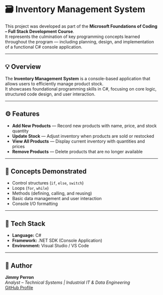 # 🗃️ Inventory Management System

This project was developed as part of the **Microsoft Foundations of Coding – Full Stack Development Course**.  
It represents the culmination of key programming concepts learned throughout the program — including planning, design, and implementation of a functional C# console application.

---

## 💡 Overview

The **Inventory Management System** is a console-based application that allows users to efficiently manage product stock.  
It showcases foundational programming skills in C#, focusing on core logic, structured code design, and user interaction.

---

## ⚙️ Features
- **Add New Products** — Record new products with name, price, and stock quantity  
- **Update Stock** — Adjust inventory when products are sold or restocked  
- **View All Products** — Display current inventory with quantities and prices  
- **Remove Products** — Delete products that are no longer available  

---

## 🧠 Concepts Demonstrated
- Control structures (`if`, `else`, `switch`)
- Loops (`for`, `while`)
- Methods (defining, calling, and reusing)
- Basic data management and user interaction
- Console I/O formatting

---

## 🧰 Tech Stack
- **Language:** C#
- **Framework:** .NET SDK (Console Application)
- **Environment:** Visual Studio / VS Code

---

## 👤 Author
**Jimmy Perron**  
*Analyst – Technical Systems | Industrial IT & Data Engineering*  
[GitHub Profile](https://github.com/Onurb29)
